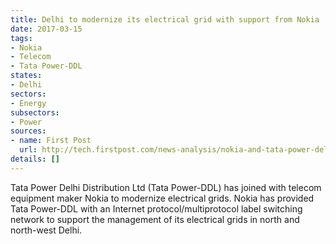 ```yaml
---
title: Delhi to modernize its electrical grid with support from Nokia
date: 2017-03-15
tags:
- Nokia
- Telecom
- Tata Power-DDL
states:
- Delhi
sectors:
- Energy
subsectors:
- Power
sources:
- name: First Post
  url: http://tech.firstpost.com/news-analysis/nokia-and-tata-power-delhi-distribution-ltd-team-up-to-upgrade-electrical-grids-with-advanced-network-366513.html
details: []
---
```


Tata Power Delhi Distribution Ltd (Tata Power-DDL) has joined with telecom equipment maker Nokia to modernize electrical grids. Nokia has provided Tata Power-DDL with an Internet protocol/multiprotocol label switching network to support the management of its electrical grids in north and north-west Delhi.
